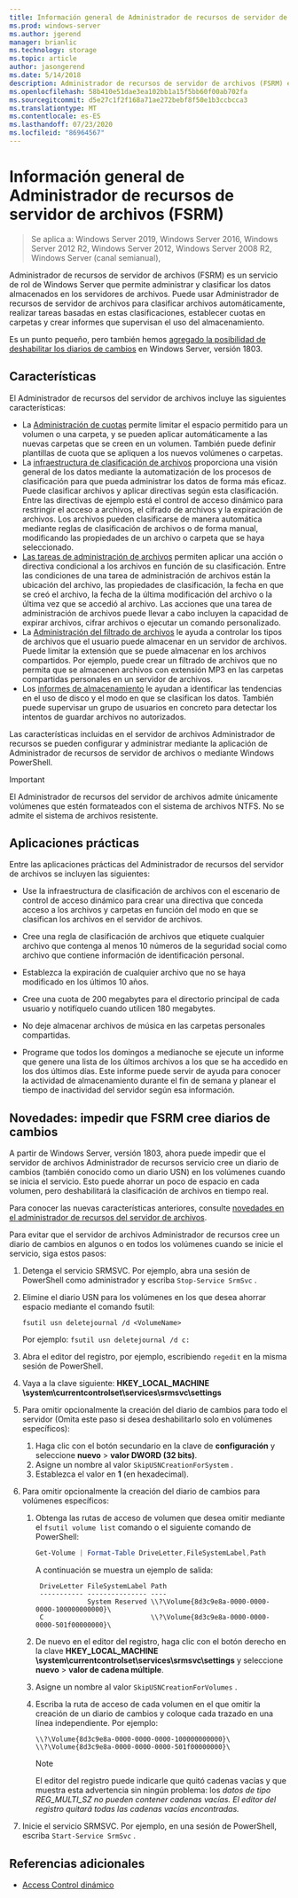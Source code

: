 ```yaml
---
title: Información general de Administrador de recursos de servidor de archivos (FSRM)
ms.prod: windows-server
ms.author: jgerend
manager: brianlic
ms.technology: storage
ms.topic: article
author: jasongerend
ms.date: 5/14/2018
description: Administrador de recursos de servidor de archivos (FSRM) es una herramienta que permite administrar y clasificar los datos en un servidor de archivos de Windows Server.
ms.openlocfilehash: 58b410e51dae3ea102bb1a15f5bb60f00ab702fa
ms.sourcegitcommit: d5e27c1f2f168a71ae272bebf8f50e1b3ccbcca3
ms.translationtype: MT
ms.contentlocale: es-ES
ms.lasthandoff: 07/23/2020
ms.locfileid: "86964567"
---
```

# <a name="file-server-resource-manager-fsrm-overview"></a>Información general de Administrador de recursos de servidor de archivos (FSRM)

> Se aplica a: Windows Server 2019, Windows Server 2016, Windows Server 2012 R2, Windows Server 2012, Windows Server 2008 R2, Windows Server (canal semianual),

Administrador de recursos de servidor de archivos (FSRM) es un servicio de rol de Windows Server que permite administrar y clasificar los datos almacenados en los servidores de archivos. Puede usar Administrador de recursos de servidor de archivos para clasificar archivos automáticamente, realizar tareas basadas en estas clasificaciones, establecer cuotas en carpetas y crear informes que supervisan el uso del almacenamiento.

Es un punto pequeño, pero también hemos [agregado la posibilidad de deshabilitar los diarios de cambios](#whats-new) en Windows Server, versión 1803.

## <a name="features"></a>Características

El Administrador de recursos del servidor de archivos incluye las siguientes características:

-   La [Administración de cuotas](quota-management.md) permite limitar el espacio permitido para un volumen o una carpeta, y se pueden aplicar automáticamente a las nuevas carpetas que se creen en un volumen. También puede definir plantillas de cuota que se apliquen a los nuevos volúmenes o carpetas.
-   La [infraestructura de clasificación de archivos](classification-management.md) proporciona una visión general de los datos mediante la automatización de los procesos de clasificación para que pueda administrar los datos de forma más eficaz. Puede clasificar archivos y aplicar directivas según esta clasificación. Entre las directivas de ejemplo está el control de acceso dinámico para restringir el acceso a archivos, el cifrado de archivos y la expiración de archivos. Los archivos pueden clasificarse de manera automática mediante reglas de clasificación de archivos o de forma manual, modificando las propiedades de un archivo o carpeta que se haya seleccionado.
-   [Las tareas de administración de archivos](file-management-tasks.md) permiten aplicar una acción o directiva condicional a los archivos en función de su clasificación. Entre las condiciones de una tarea de administración de archivos están la ubicación del archivo, las propiedades de clasificación, la fecha en que se creó el archivo, la fecha de la última modificación del archivo o la última vez que se accedió al archivo. Las acciones que una tarea de administración de archivos puede llevar a cabo incluyen la capacidad de expirar archivos, cifrar archivos o ejecutar un comando personalizado.
-   La [Administración del filtrado de archivos](file-screening-management.md) le ayuda a controlar los tipos de archivos que el usuario puede almacenar en un servidor de archivos. Puede limitar la extensión que se puede almacenar en los archivos compartidos. Por ejemplo, puede crear un filtrado de archivos que no permita que se almacenen archivos con extensión MP3 en las carpetas compartidas personales en un servidor de archivos.
-   Los [informes de almacenamiento](storage-reports-management.md) le ayudan a identificar las tendencias en el uso de disco y el modo en que se clasifican los datos. También puede supervisar un grupo de usuarios en concreto para detectar los intentos de guardar archivos no autorizados.

Las características incluidas en el servidor de archivos Administrador de recursos se pueden configurar y administrar mediante la aplicación de Administrador de recursos de servidor de archivos o mediante Windows PowerShell.

> [!IMPORTANT]
>  El Administrador de recursos del servidor de archivos admite únicamente volúmenes que estén formateados con el sistema de archivos NTFS. No se admite el sistema de archivos resistente.

## <a name="practical-applications"></a>Aplicaciones prácticas
 Entre las aplicaciones prácticas del Administrador de recursos del servidor de archivos se incluyen las siguientes:

-   Use la infraestructura de clasificación de archivos con el escenario de control de acceso dinámico para crear una directiva que conceda acceso a los archivos y carpetas en función del modo en que se clasifican los archivos en el servidor de archivos.

-   Cree una regla de clasificación de archivos que etiquete cualquier archivo que contenga al menos 10 números de la seguridad social como archivo que contiene información de identificación personal.

-   Establezca la expiración de cualquier archivo que no se haya modificado en los últimos 10 años.

-   Cree una cuota de 200 megabytes para el directorio principal de cada usuario y notifíquelo cuando utilicen 180 megabytes.

-   No deje almacenar archivos de música en las carpetas personales compartidas.

-   Programe que todos los domingos a medianoche se ejecute un informe que genere una lista de los últimos archivos a los que se ha accedido en los dos últimos días. Este informe puede servir de ayuda para conocer la actividad de almacenamiento durante el fin de semana y planear el tiempo de inactividad del servidor según esa información.

## <a name="whats-new---prevent-fsrm-from-creating-change-journals"></a><a name="whats-new"></a>Novedades: impedir que FSRM cree diarios de cambios

A partir de Windows Server, versión 1803, ahora puede impedir que el servidor de archivos Administrador de recursos servicio cree un diario de cambios (también conocido como un diario USN) en los volúmenes cuando se inicia el servicio. Esto puede ahorrar un poco de espacio en cada volumen, pero deshabilitará la clasificación de archivos en tiempo real.

Para conocer las nuevas características anteriores, consulte [novedades en el administrador de recursos del servidor de archivos](/previous-versions/windows/it-pro/windows-server-2012-R2-and-2012/dn383587(v=ws.11)).

Para evitar que el servidor de archivos Administrador de recursos cree un diario de cambios en algunos o en todos los volúmenes cuando se inicie el servicio, siga estos pasos:

1. Detenga el servicio SRMSVC. Por ejemplo, abra una sesión de PowerShell como administrador y escriba `Stop-Service SrmSvc` .
2. Elimine el diario USN para los volúmenes en los que desea ahorrar espacio mediante el comando fsutil:

      ```
      fsutil usn deletejournal /d <VolumeName>
      ```
    Por ejemplo: `fsutil usn deletejournal /d c:`

3. Abra el editor del registro, por ejemplo, escribiendo `regedit` en la misma sesión de PowerShell.
4. Vaya a la clave siguiente: **HKEY_LOCAL_MACHINE \system\currentcontrolset\services\srmsvc\settings**
5. Para omitir opcionalmente la creación del diario de cambios para todo el servidor (Omita este paso si desea deshabilitarlo solo en volúmenes específicos):
    1. Haga clic con el botón secundario en la clave de **configuración** y seleccione **nuevo**  >  **valor DWORD (32 bits)**.
    1. Asigne un nombre al valor `SkipUSNCreationForSystem` .
    1. Establezca el valor en **1** (en hexadecimal).
6. Para omitir opcionalmente la creación del diario de cambios para volúmenes específicos:
    1. Obtenga las rutas de acceso de volumen que desea omitir mediante el `fsutil volume list` comando o el siguiente comando de PowerShell:
        ```PowerShell
        Get-Volume | Format-Table DriveLetter,FileSystemLabel,Path
        ```
       A continuación se muestra un ejemplo de salida:

       ```
        DriveLetter FileSystemLabel Path
        ----------- --------------- ----
                    System Reserved \\?\Volume{8d3c9e8a-0000-0000-0000-100000000000}\
        C                           \\?\Volume{8d3c9e8a-0000-0000-0000-501f00000000}\
       ```
    2. De nuevo en el editor del registro, haga clic con el botón derecho en la clave **HKEY_LOCAL_MACHINE \system\currentcontrolset\services\srmsvc\settings** y seleccione **nuevo**  >  **valor de cadena múltiple**.
    3. Asigne un nombre al valor `SkipUSNCreationForVolumes` .
    4. Escriba la ruta de acceso de cada volumen en el que omitir la creación de un diario de cambios y coloque cada trazado en una línea independiente. Por ejemplo:

        ```
        \\?\Volume{8d3c9e8a-0000-0000-0000-100000000000}\
        \\?\Volume{8d3c9e8a-0000-0000-0000-501f00000000}\
        ```

        > [!NOTE]
        > El editor del registro puede indicarle que quitó cadenas vacías y que muestra esta advertencia sin ningún problema: los *datos de tipo REG_MULTI_SZ no pueden contener cadenas vacías. El editor del registro quitará todas las cadenas vacías encontradas.*

7. Inicie el servicio SRMSVC. Por ejemplo, en una sesión de PowerShell, escriba `Start-Service SrmSvc` .



## <a name="additional-references"></a>Referencias adicionales

- [Access Control dinámico](/previous-versions/windows/it-pro/windows-server-2012-R2-and-2012/dn408191(v=ws.11))
